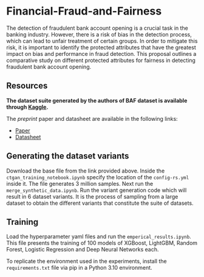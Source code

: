 # Financial-Fraud-and-Fairness
The detection of fraudulent bank account opening is a crucial task in the banking industry. However, there is a risk of bias in the detection process, which can lead to unfair treatment of certain groups. In order to mitigate this risk, it is important to identify the protected attributes that have the greatest impact on bias and performance in fraud detection. This proposal outlines a comparative study on different protected attributes for fairness in detecting fraudulent bank account opening.
## Resources

**The dataset suite generated by the authors of BAF dataset is available through [Kaggle](https://www.kaggle.com/datasets/sgpjesus/bank-account-fraud-dataset-neurips-2022).**

The _preprint_ paper and datasheet are available in the following links:

- [Paper](documents/BAF_paper.pdf)
- [Datasheet](documents/datasheet.pdf)

## Generating the dataset variants

Download the base file from the link provided above. Inside the `ctgan_training_notebook.ipynb` specify the location of the `config-rs.yml` inside it. The file generates 3 million samples. Next run the `merge_synthetic_data.ipynb`. 
Run the variant generation code which will result in 6 dataset variants. It is the process of sampling from a large dataset to obtain the different variants that constitute the suite of datasets.


## Training
Load the hyperparameter yaml files and run the `emperical_results.ipynb`.
This file presents the training of 100 models of XGBoost, LightGBM, Random Forest, Logistic Regression and Deep Neural Networks each.

To replicate the environment used in the experiments, install the  `requirements.txt` file via pip in a Python 3.10 environment. 

